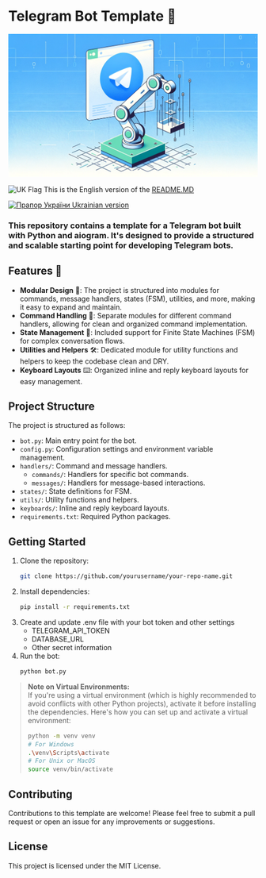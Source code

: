 # Telegram Bot Template 🤖

![Telegram Bot Scaffolding image](preview.webp)

<img src="https://upload.wikimedia.org/wikipedia/commons/8/83/Flag_of_the_United_Kingdom_%283-5%29.svg" width="32" height="24" alt="UK Flag"> This is the English version of the <a href="README.md">README.MD</a>

<a href="README_UA.md"><img src="https://upload.wikimedia.org/wikipedia/commons/4/49/Flag_of_Ukraine.svg" width="32" height="24" alt="Прапор України"> Ukrainian version</a>


### This repository contains a template for a Telegram bot built with Python and aiogram. It's designed to provide a structured and scalable starting point for developing Telegram bots.

## Features 🌟

- **Modular Design** 🔧: The project is structured into modules for commands, message handlers, states (FSM), utilities, and more, making it easy to expand and maintain.
- **Command Handling** 📜: Separate modules for different command handlers, allowing for clean and organized command implementation.
- **State Management** 🔄: Included support for Finite State Machines (FSM) for complex conversation flows.
- **Utilities and Helpers** 🛠️: Dedicated module for utility functions and helpers to keep the codebase clean and DRY.
- **Keyboard Layouts** ⌨️: Organized inline and reply keyboard layouts for easy management.

## Project Structure

The project is structured as follows:

- `bot.py`: Main entry point for the bot.
- `config.py`: Configuration settings and environment variable management.
- `handlers/`: Command and message handlers.
  - `commands/`: Handlers for specific bot commands.
  - `messages/`: Handlers for message-based interactions.
- `states/`: State definitions for FSM.
- `utils/`: Utility functions and helpers.
- `keyboards/`: Inline and reply keyboard layouts.
- `requirements.txt`: Required Python packages.

## Getting Started

1. Clone the repository:
   ```bash
   git clone https://github.com/yourusername/your-repo-name.git

2. Install dependencies:
    ```bash
    pip install -r requirements.txt
    ```
3. Create and update .env file with your bot token and other settings
    - TELEGRAM_API_TOKEN
    - DATABASE_URL
    - Other secret information
4. Run the bot:
    ```bash
    python bot.py
    ```

> **Note on Virtual Environments:**  
> If you're using a virtual environment (which is highly recommended to avoid conflicts with other Python projects), activate it before installing the dependencies. Here's how you can set up and activate a virtual environment:
> ```bash
> python -m venv venv
> # For Windows
> .\venv\Scripts\activate
> # For Unix or MacOS
> source venv/bin/activate
> ```


## Contributing
Contributions to this template are welcome! Please feel free to submit a pull request or open an issue for any improvements or suggestions.

## License
This project is licensed under the MIT License.


